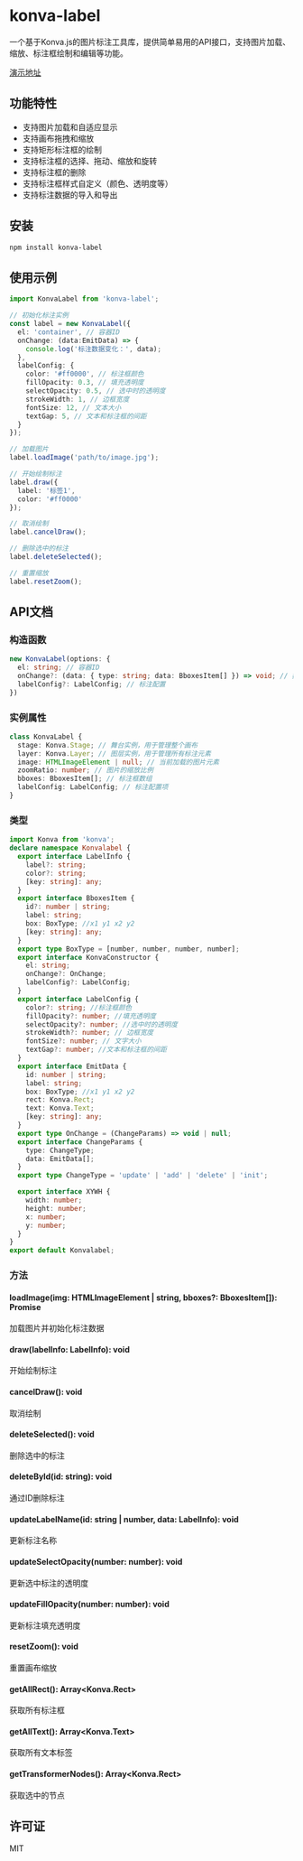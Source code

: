 # konva-label

一个基于Konva.js的图片标注工具库，提供简单易用的API接口，支持图片加载、缩放、标注框绘制和编辑等功能。

[演示地址](https://konva-label-demo.pages.dev/#/preview)

## 功能特性

- 支持图片加载和自适应显示
- 支持画布拖拽和缩放
- 支持矩形标注框的绘制
- 支持标注框的选择、拖动、缩放和旋转
- 支持标注框的删除
- 支持标注框样式自定义（颜色、透明度等）
- 支持标注数据的导入和导出

## 安装

```bash
npm install konva-label
```

## 使用示例

```ts
import KonvaLabel from 'konva-label';

// 初始化标注实例
const label = new KonvaLabel({
  el: 'container', // 容器ID
  onChange: (data:EmitData) => {
    console.log('标注数据变化：', data);
  },
  labelConfig: {
    color: '#ff0000', // 标注框颜色
    fillOpacity: 0.3, // 填充透明度
    selectOpacity: 0.5, // 选中时的透明度
    strokeWidth: 1, // 边框宽度
    fontSize: 12, // 文本大小
    textGap: 5, // 文本和标注框的间距
  }
});

// 加载图片
label.loadImage('path/to/image.jpg');

// 开始绘制标注
label.draw({
  label: '标签1',
  color: '#ff0000'
});

// 取消绘制
label.cancelDraw();

// 删除选中的标注
label.deleteSelected();

// 重置缩放
label.resetZoom();
```

## API文档

### 构造函数

```typescript
new KonvaLabel(options: {
  el: string; // 容器ID
  onChange?: (data: { type: string; data: BboxesItem[] }) => void; // 数据变化回调
  labelConfig?: LabelConfig; // 标注配置
})
```

### 实例属性

```typescript
class KonvaLabel {
  stage: Konva.Stage; // 舞台实例，用于管理整个画布
  layer: Konva.Layer; // 图层实例，用于管理所有标注元素
  image: HTMLImageElement | null; // 当前加载的图片元素
  zoomRatio: number; // 图片的缩放比例
  bboxes: BboxesItem[]; // 标注框数组
  labelConfig: LabelConfig; // 标注配置项
}
```

### 类型

```typescript
import Konva from 'konva';
declare namespace Konvalabel {
  export interface LabelInfo {
    label?: string;
    color?: string;
    [key: string]: any;
  }
  export interface BboxesItem {
    id?: number | string;
    label: string;
    box: BoxType; //x1 y1 x2 y2
    [key: string]: any;
  }
  export type BoxType = [number, number, number, number];
  export interface KonvaConstructor {
    el: string;
    onChange?: OnChange;
    labelConfig?: LabelConfig;
  }
  export interface LabelConfig {
    color?: string; //标注框颜色
    fillOpacity?: number; //填充透明度
    selectOpacity?: number; //选中时的透明度
    strokeWidth?: number; // 边框宽度
    fontSize?: number; // 文字大小
    textGap?: number; //文本和标注框的间距
  }
  export interface EmitData {
    id: number | string;
    label: string;
    box: BoxType; //x1 y1 x2 y2
    rect: Konva.Rect;
    text: Konva.Text;
    [key: string]: any;
  }
  export type OnChange = (ChangeParams) => void | null;
  export interface ChangeParams {
    type: ChangeType;
    data: EmitData[];
  }
  export type ChangeType = 'update' | 'add' | 'delete' | 'init';

  export interface XYWH {
    width: number;
    height: number;
    x: number;
    y: number;
  }
}
export default Konvalabel;

```

### 方法

#### loadImage(img: HTMLImageElement | string, bboxes?: BboxesItem[]): Promise<string>
加载图片并初始化标注数据

#### draw(labelInfo: LabelInfo): void
开始绘制标注

#### cancelDraw(): void
取消绘制

#### deleteSelected(): void
删除选中的标注

#### deleteById(id: string): void
通过ID删除标注

#### updateLabelName(id: string | number, data: LabelInfo): void
更新标注名称

#### updateSelectOpacity(number: number): void
更新选中标注的透明度

#### updateFillOpacity(number: number): void
更新标注填充透明度

#### resetZoom(): void
重置画布缩放

#### getAllRect(): Array<Konva.Rect>
获取所有标注框

#### getAllText(): Array<Konva.Text>
获取所有文本标签

#### getTransformerNodes(): Array<Konva.Rect>
获取选中的节点

## 许可证

MIT